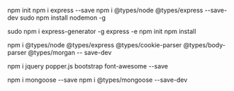 npm init
 npm i express --save
 npm i @types/node @types/express --save-dev
 sudo npm install nodemon -g


  sudo  npm i express-generator -g
  express -e
  npm init
  npm install

  npm i @types/node @types/express @types/cookie-parser @types/body-parser @types/morgan --
save-dev

npm i jquery popper.js bootstrap font-awesome --save

npm i mongoose --save
npm i @types/mongoose --save-dev